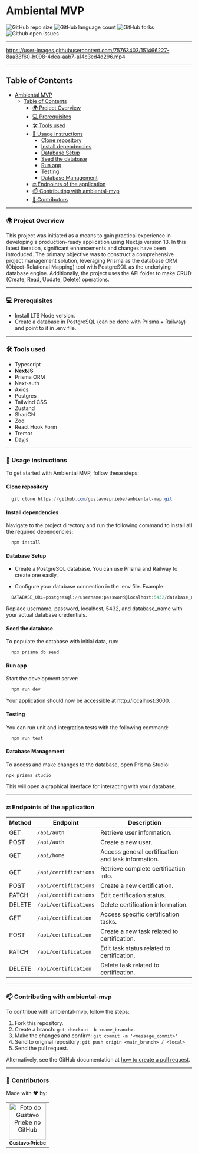# Ambiental MVP

<!--- https://shields.io --->

![GitHub repo size](https://img.shields.io/github/repo-size/gustavospriebe/ambiental-mvp?style=for-the-badge)
![GitHub language count](https://img.shields.io/github/languages/count/gustavospriebe/ambiental-mvp?style=for-the-badge)
![GitHub forks](https://img.shields.io/github/forks/gustavospriebe/ambiental-mvp?style=for-the-badge)
![Github open issues](https://img.shields.io/github/issues/gustavospriebe/ambiental-mvp?style=for-the-badge)

___
<!--- #################### mudar badges #################### --->

https://user-images.githubusercontent.com/75763403/151466227-8aa38f60-b098-4dea-aab7-a14c3ed4d296.mp4

<!--- #################### mudar imagem exemplo #################### --->
___
## Table of Contents
- [Ambiental MVP](#ambiental-mvp)
  - [Table of Contents](#table-of-contents)
    - [🌍 Project Overview](#-project-overview)
    - [💻 Prerequisites](#-prerequisites)
    - [🛠 Tools used](#-tools-used)
    - [🚀 Usage instructions](#-usage-instructions)
      - [Clone repository](#clone-repository)
      - [Install dependencies](#install-dependencies)
      - [Database Setup](#database-setup)
      - [Seed the database](#seed-the-database)
      - [Run app](#run-app)
      - [Testing](#testing)
      - [Database Management](#database-management)
    - [🔚 Endpoints of the application](#-endpoints-of-the-application)
    - [📫 Contributing with ambiental-mvp](#-contributing-with-ambiental-mvp)
    - [🤝 Contributors](#-contributors)

---
### 🌍 Project Overview
This project was initiated as a means to gain practical experience in developing a production-ready application using Next.js version 13. In this latest iteration, significant enhancements and changes have been introduced. The primary objective was to construct a comprehensive project management solution, leveraging Prisma as the database ORM (Object-Relational Mapping) tool with PostgreSQL as the underlying database engine. Additionally, the project uses the API folder to make CRUD (Create, Read, Update, Delete) operations.


___
### 💻 Prerequisites

- Install LTS Node version.
- Create a database in PostgreSQL (can be done with Prisma + Railway) and point to it in .env file.

<!--- #################### mudar pré-requisitos  ####################--->
___
### 🛠 Tools used

- Typescript
- <b>NextJS</b>
- Prisma ORM
- Next-auth
- Axios
- Postgres
- Tailwind CSS
- Zustand
- ShadCN
- Zod
- React Hook Form
- Tremor
- Dayjs

<!--- #################### mudar ferramentas #################### --->

___

### 🚀 Usage instructions

To get started with Ambiental MVP, follow these steps:

#### Clone repository

```powershell
  git clone https://github.com/gustavospriebe/ambiental-mvp.git
```

#### Install dependencies
Navigate to the project directory and run the following command to install all the required dependencies:

```powershell
  npm install
```

#### Database Setup
- Create a PostgreSQL database. You can use Prisma and Railway to create one easily.

- Configure your database connection in the .env file. Example:

```powershell
  DATABASE_URL=postgresql://username:password@localhost:5432/database_name
```
Replace username, password, localhost, 5432, and database_name with your actual database credentials.

#### Seed the database
To populate the database with initial data, run:

```powershell
  npx prisma db seed
```

#### Run app
Start the development server:

```powershell
  npm run dev
```
Your application should now be accessible at http://localhost:3000.

#### Testing
You can run unit and integration tests with the following command:


```powershell
  npm run test
```

#### Database Management
To access and make changes to the database, open Prisma Studio:

```powershell
npx prisma studio
```
This will open a graphical interface for interacting with your database.

---

### 🔚 Endpoints of the application

| Method | Endpoint              | Description                                        |
| ------ | --------------------- | -------------------------------------------------- |
| GET    | `/api/auth`           | Retrieve user information.                         |
| POST   | `/api/auth`           | Create a new user.                                 |
| GET    | `/api/home`           | Access general certification and task information. |
| GET    | `/api/certifications` | Retrieve complete certification info.              |
| POST   | `/api/certifications` | Create a new certification.                        |
| PATCH  | `/api/certifications` | Edit certification status.                         |
| DELETE | `/api/certifications` | Delete certification information.                  |
| GET    | `/api/certification`  | Access specific certification tasks.               |
| POST   | `/api/certification`  | Create a new task related to certification.        |
| PATCH  | `/api/certification`  | Edit task status related to certification.         |
| DELETE | `/api/certification`  | Delete task related to certification.              |

___

### 📫 Contributing with ambiental-mvp

To contribue with ambiental-mvp, follow the steps:

1. Fork this repository.
2. Create a branch: `git checkout -b <name_branch>`.
3. Make the changes and confirm: `git commit -m '<message_commit>'`
4. Send to original repository: `git push origin <main_branch> / <local>`
5. Send the pull request.

Alternatively, see the GitHub documentation at [how to create a pull request](https://help.github.com/en/github/collaborating-with-issues-and-pull-requests/creating-a-pull-request).
___
### 🤝 Contributors

Made with ❤️ by:

<table>
  <tr>
    <td align="center">
      <a href="#">
        <img src="https://github.com/gustavospriebe.png" width="100px;" alt="Foto do Gustavo Priebe no GitHub"/><br>
        <sub>
          <b>Gustavo Priebe</b>
        </sub>
      </a>
    </td>
  </tr>
</table>
